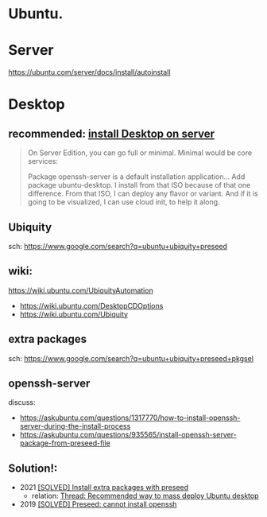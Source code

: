 # Ubuntu.
# Server
https://ubuntu.com/server/docs/install/autoinstall


# Desktop
## recommended: [install Desktop on server](https://ubuntuforums.org/showthread.php?t=2467953&p=14064676#post14064676)
>On Server Edition, you can go full or minimal. Minimal would be core services:
>
>Package openssh-server is a default installation application... Add package ubuntu-desktop. I install from that ISO because of that one difference. From that ISO, I can deploy any flavor or variant. And if it is going to be visualized, I can use cloud init, to help it along.

## Ubiquity
sch: https://www.google.com/search?q=ubuntu+ubiquity+preseed

## wiki:
https://wiki.ubuntu.com/UbiquityAutomation
- https://wiki.ubuntu.com/DesktopCDOptions
- https://wiki.ubuntu.com/Ubiquity

## extra packages
sch: https://www.google.com/search?q=ubuntu+ubiquity+preseed+pkgsel

## openssh-server
discuss:
- https://askubuntu.com/questions/1317770/how-to-install-openssh-server-during-the-install-process
- https://askubuntu.com/questions/935565/install-openssh-server-package-from-preseed-file

## Solution!:
- 2021 [[SOLVED] Install extra packages with preseed](https://ubuntuforums.org/showthread.php?t=2467953)
  - relation: [Thread: Recommended way to mass deploy Ubuntu desktop](https://ubuntuforums.org/showthread.php?t=2467323)
- 2019 [[SOLVED] Preseed: cannot install openssh](https://ubuntuforums.org/archive/index.php/t-2411842.html)

